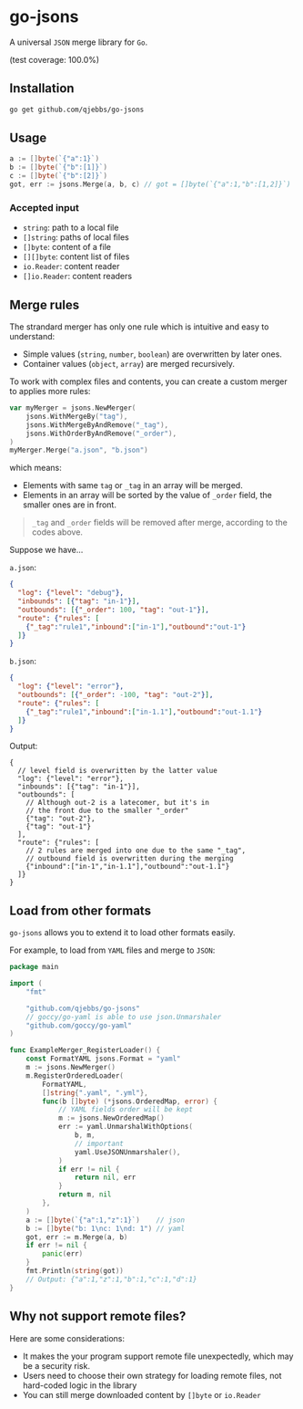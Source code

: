 # go-jsons

A universal `JSON` merge library for `Go`. 

(test coverage: 100.0%)

## Installation

```bash
go get github.com/qjebbs/go-jsons
```

## Usage

```go
a := []byte(`{"a":1}`)
b := []byte(`{"b":[1]}`)
c := []byte(`{"b":[2]}`)
got, err := jsons.Merge(a, b, c) // got = []byte(`{"a":1,"b":[1,2]}`)
```

### Accepted input

- `string`: path to a local file
- `[]string`: paths of local files
- `[]byte`: content of a file
- `[][]byte`: content list of files
- `io.Reader`: content reader
- `[]io.Reader`: content readers

## Merge rules

The strandard merger has only one rule which is intuitive and easy to understand:

- Simple values (`string`, `number`, `boolean`) are overwritten by later ones.
- Container values (`object`, `array`) are merged recursively.

To work with complex files and contents, you can create a custom merger to applies more rules:

```go
var myMerger = jsons.NewMerger(
	jsons.WithMergeBy("tag"),
	jsons.WithMergeByAndRemove("_tag"),
	jsons.WithOrderByAndRemove("_order"),
)
myMerger.Merge("a.json", "b.json")
```

which means:

- Elements with same `tag` or `_tag` in an array will be merged.
- Elements in an array will be sorted by the value of `_order` field, the smaller ones are in front.

> `_tag` and `_order` fields will be removed after merge, according to the codes above.

Suppose we have...

`a.json`:

```json
{
  "log": {"level": "debug"},
  "inbounds": [{"tag": "in-1"}],
  "outbounds": [{"_order": 100, "tag": "out-1"}],
  "route": {"rules": [
    {"_tag":"rule1","inbound":["in-1"],"outbound":"out-1"}
  ]}
}
```

`b.json`:

```json
{
  "log": {"level": "error"},
  "outbounds": [{"_order": -100, "tag": "out-2"}],
  "route": {"rules": [
    {"_tag":"rule1","inbound":["in-1.1"],"outbound":"out-1.1"}
  ]}
}
```

Output:

```jsonc
{
  // level field is overwritten by the latter value
  "log": {"level": "error"},
  "inbounds": [{"tag": "in-1"}],
  "outbounds": [
    // Although out-2 is a latecomer, but it's in 
    // the front due to the smaller "_order"
    {"tag": "out-2"},
    {"tag": "out-1"}
  ],
  "route": {"rules": [
    // 2 rules are merged into one due to the same "_tag",
    // outbound field is overwritten during the merging
    {"inbound":["in-1","in-1.1"],"outbound":"out-1.1"}
  ]}
}
```

## Load from other formats

`go-jsons` allows you to extend it to load other formats easily.

For example, to load from `YAML` files and merge to `JSON`:

```go
package main

import (
	"fmt"

	"github.com/qjebbs/go-jsons"
	// goccy/go-yaml is able to use json.Unmarshaler
	"github.com/goccy/go-yaml"
)

func ExampleMerger_RegisterLoader() {
	const FormatYAML jsons.Format = "yaml"
	m := jsons.NewMerger()
	m.RegisterOrderedLoader(
		FormatYAML,
		[]string{".yaml", ".yml"},
		func(b []byte) (*jsons.OrderedMap, error) {
			// YAML fields order will be kept
			m := jsons.NewOrderedMap()
			err := yaml.UnmarshalWithOptions(
				b, m,
				// important
				yaml.UseJSONUnmarshaler(),
			)
			if err != nil {
				return nil, err
			}
			return m, nil
		},
	)
	a := []byte(`{"a":1,"z":1}`)    // json
	b := []byte("b: 1\nc: 1\nd: 1") // yaml
	got, err := m.Merge(a, b)
	if err != nil {
		panic(err)
	}
	fmt.Println(string(got))
	// Output: {"a":1,"z":1,"b":1,"c":1,"d":1}
}
```

## Why not support remote files?

Here are some considerations:

- It makes the your program support remote file unexpectedly, which may be a security risk.
- Users need to choose their own strategy for loading remote files, not hard-coded logic in the library
- You can still merge downloaded content by `[]byte` or `io.Reader`